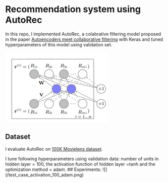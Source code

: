 # Recommendation system using AutoRec
In this repo, I implemented AutoRec, a colabrative filtering model proposed in the paper [Autoencoders meet collaborative filtering](http://users.cecs.anu.edu.au/~u5098633/papers/www15.pdf) with Keras and tuned hyperparameters of this model using validation set.


![](/autorec.png)

## Dataset
I evaluate AutoRec on [100K Movielens dataset](https://grouplens.org/datasets/movielens/100k/).

<!--First I explore and read data in dataprocessing.py  file using panda. I split it to training, test and dev sets using sklearn. In main.py I load data and convert them to dictionary, because they are sparse matrix. Dictionary keys are item ids and values are lists of two lists: one for user_id and one for rating.--!>

I tune following hyperparameters using validation data: number of units in hidden layer = 100, the activation function of hidden layer =tanh and the optimization method = adam. 


## Experiments:

![](/test_case_activation_100_adam.png)
